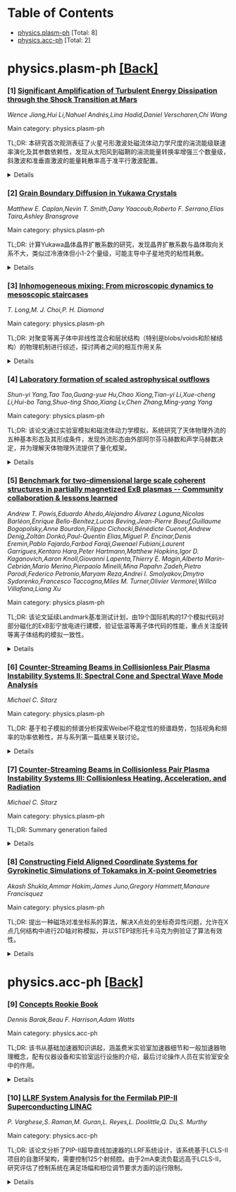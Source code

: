 <div id=toc></div>

# Table of Contents

- [physics.plasm-ph](#physics.plasm-ph) [Total: 8]
- [physics.acc-ph](#physics.acc-ph) [Total: 2]


<div id='physics.plasm-ph'></div>

# physics.plasm-ph [[Back]](#toc)

### [1] [Significant Amplification of Turbulent Energy Dissipation through the Shock Transition at Mars](https://arxiv.org/abs/2510.20977)
*Wence Jiang,Hui Li,Nahuel Andrés,Lina Hadid,Daniel Verscharen,Chi Wang*

Main category: physics.plasm-ph

TL;DR: 本研究首次观测表征了火星弓形激波处磁流体动力学尺度的湍流能级联速率演化及其参数依赖性，发现从太阳风到磁鞘的湍流能量转换率增强三个数量级，斜激波和准垂直激波的能量耗散率高于准平行激波配置。


<details>
  <summary>Details</summary>
Motivation: 弓形激波相互作用长期以来被认为会显著改变行星环境中的湍流，但这类效应的量化及其参数依赖性仍未得到充分研究。

Method: 利用NASA MAVEN任务的长期高时间分辨率原位测量数据，对磁流体动力学尺度的湍流能级联速率进行观测表征。

Result: 从太阳风到磁鞘的平均湍流能级联速率增强三个数量级；下游斜激波和准垂直激波配置的能量耗散率高于准平行激波。

Conclusion: 研究首次提供了激波倾角与湍流放大之间直接联系的观测证据，为类似但难以观测系统中的激波介导湍流提供了关键见解。

Abstract: Turbulence is fundamental to energy transfer across scales in space and
astrophysical plasmas. Bow shock interactions have long been hypothesized to
significantly modify turbulence in planetary environments, yet the
quantification of such effects and their parametric dependencies remain largely
unaddressed. Using in situ long-term high-time resolution measurements from
NASA's MAVEN mission, we report the first observational characterization of the
evolution and parametric dependence of the turbulence energy cascade rate
$\varepsilon_C$ at magnetohydrodynamic (MHD) scales. Key findings reveal an
averaged three-order-of-magnitude enhancement in $\varepsilon_C$ when
transitioning from the solar wind to the magnetosheath. Notably, downstream
measurements of oblique and quasi-perpendicular shocks exhibit higher energy
dissipation rates than those of quasi-parallel configurations. These results
provide the first direct evidence linking shock obliquity to turbulence
amplification, offering key insights into shock-mediated turbulence in similar
but inaccessible systems.

</details>


### [2] [Grain Boundary Diffusion in Yukawa Crystals](https://arxiv.org/abs/2510.20980)
*Matthew E. Caplan,Nevin T. Smith,Dany Yaacoub,Roberto F. Serrano,Elias Taira,Ashley Bransgrove*

Main category: physics.plasm-ph

TL;DR: 计算Yukawa晶体晶界扩散系数的研究，发现晶界扩散系数与晶体取向关系不大，类似过冷液体但小1-2个量级，可能主导中子星地壳的粘性耗散。


<details>
  <summary>Details</summary>
Motivation: 研究晶界扩散在天体物理Yukawa晶体中的行为，探讨其对中子星地壳粘性耗散的潜在重要性。

Method: 基于近期完美体心立方晶体扩散系数计算方法，扩展到晶界扩散系数的计算。

Result: 晶界扩散系数对晶体取向依赖性较弱，与过冷液体相似但小1-2个量级；晶界局部无序产生类似非晶液体的势垒景观，显著降低扩散激活能。

Conclusion: 晶界可能主导中子星地壳的粘性耗散，且晶界扩散不具有体晶体的普适性，存在屏蔽依赖性。

Abstract: We present calculations of diffusion coefficients in grain boundaries in
Yukawa crystals for astrophysics. Our methods follow from our recent work
calculating diffusion coefficients in perfect body-centered cubic crystals.
These diffusion coefficients show only a weak dependence on the crystal
orientations at the grain boundary and are consistent with those expected for a
supercooled liquid scaled down by one to two orders of magnitude. We argue that
the local disorder at the grain boundary produces a landscape of potential
barriers similar to that of an amorphous liquid thin film, significantly
reducing activation barriers to diffusive hops relative to the bulk solid. This
also introduces a screening dependence, such that boundary diffusion does not
exhibit the same universality as the bulk crystal. These diffusion coefficients
suggest that grain boundaries may be a dominant source of viscous dissipation
in neutron star crusts.

</details>


### [3] [Inhomogeneous mixing: From microscopic dynamics to mesoscopic staircases](https://arxiv.org/abs/2510.21170)
*T. Long,M. J. Choi,P. H. Diamond*

Main category: physics.plasm-ph

TL;DR: 对聚变等离子体中非线性混合和层状结构（特别是blobs/voids和阶梯结构）的物理机制进行综述，探讨两者之间的相互作用关系


<details>
  <summary>Details</summary>
Motivation: 磁约束聚变等离子体中观察到的非均匀混合和层状结构（如E×B阶梯）是重要的物理现象，但目前理解仍不完整，需要系统整理实验进展和理论认识

Method: 通过回顾blobs/voids的实验研究工作，分析湍流传播机制、功率衰减长度影响以及与带状流的相互作用，同时综述阶梯结构的多方法识别实验结果

Result: 建立了blobs/voids物理与阶梯结构理解之间的联系，但阶梯结构的识别仍需多种互补方法，整体认知仍有待完善

Conclusion: 该论文是应用blobs/voids引致的非均匀混合物理认识来理解阶梯结构的初步尝试，为后续深入研究提供了基础框架

Abstract: Inhomogeneous mixing and the consequent mesoscopic layered structure have
been observed in many physical systems, including magnetically confined fusion
plasmas. Especially, in plasmas, mixing can be enhanced through turbulence
spreading by intermittent coherent structures (blobs/voids), or suppressed due
to the formation of transport barriers (sheared zonal flows). Interestingly,
blobs/voids and zonal flows are not independent, and they can co-exist in a
state of inhomogeneous mixing, often called the E x B staircase. In this paper,
we first introduce recent experimental progress on the physics of blobs/voids:
how turbulence spreading by blobs/voids occurs, the consequences of enhanced
turbulence spreading for the power decay length, and the interaction between
blobs/voids and zonal flows. Then, we provide a brief review of experimental
results on staircases, or more generally layered mesoscopic transport barriers.
Staircases are often elusive and different complementary methods have been
utilized to identify them, but our understanding is still incomplete. This
paper serves as an initial step toward applying insights gained from
inhomogeneous mixing due to blobs/voids to the understanding of a staircase.

</details>


### [4] [Laboratory formation of scaled astrophysical outflows](https://arxiv.org/abs/2510.21239)
*Shun-yi Yang,Tao Tao,Guang-yue Hu,Chao Xiong,Tian-yi Li,Xue-cheng Li,Hui-bo Tang,Shuo-ting Shao,Xiang Lv,Chen Zhang,Ming-yang Yang*

Main category: physics.plasm-ph

TL;DR: 该论文通过实验室模拟和磁流体动力学模拟，系统研究了天体物理外流的五种基本形态及其形成条件，发现外流形态由外部阿尔芬马赫数和声学马赫数决定，并为理解天体物理外流提供了量化框架。


<details>
  <summary>Details</summary>
Motivation: 天体物理系统中的外流形态多样，但其形成机制和存在条件仍是该领域的持久谜题。研究旨在通过实验室实验模拟星际介质中的等离子体外流，揭示外流形态的调控规律。

Method: 采用激光驱动等离子体外流进入磁化环境气体的缩放实验室实验，模拟五种基本天体物理外流（准直喷流、阻塞喷流、椭圆形气泡、球形风和气泡），并结合磁流体动力学模拟进行验证。

Result: 研究发现外流形态及其存在条件由外部阿尔芬马赫数(Me-a)和声学马赫数(Me-s)唯一确定，即外流冲压与星际介质中磁压/热压的相对强度。形态转变发生在Me-a ~ 2和0.5以及Me-s ~ 1的临界值附近。

Conclusion: 实验和模拟结果证实了外流形态与马赫数的定量关系，这些发现为理解天体物理外流提供了系统的量化框架，且可通过现有和未来的天文观测进行验证。

Abstract: Astrophysical systems exhibit a rich diversity of outflow morphologies, yet
their mechanisms and existence conditions remain among the most persistent
puzzles in the field. Here we present scaled laboratory experiments based on
laser-driven plasma outflow into magnetized ambient gas, which mimic five basic
astrophysical outflows regulated by interstellar medium, namely collimated
jets, blocked jets, elliptical bubbles, as well as spherical winds and bubbles.
Their morphologies and existence conditions are found to be uniquely determined
by the external Alfvenic and sonic Mach numbers Me-a and Me-s, i.e. the
relative strengths of the outflow ram pressure against the magnetic/thermal
pressures in the interstellar medium, with transitions occurring at Me-a ~ 2
and 0.5, as well as Me-s ~ 1. These results are confirmed by
magnetohydrodynamics simulations and should also be verifiable from existing
and future astronomical observations. Our findings provide a quantitative
framework for understanding astrophysical outflows.

</details>


### [5] [Benchmark for two-dimensional large scale coherent structures in partially magnetized ExB plasmas -- Community collaboration & lessons learned](https://arxiv.org/abs/2510.21261)
*Andrew T. Powis,Eduardo Ahedo,Alejandro Álvarez Laguna,Nicolas Barléon,Enrique Bello-Benítez,Lucas Beving,Jean-Pierre Boeuf,Guillaume Bogopolsky,Anne Bourdon,Filippo Cichocki,Bénédicte Cuenot,Andrew Denig,Zoltán Donkó,Paul-Quentin Elias,Miguel P. Encinar,Denis Eremin,Pablo Fajardo,Farbod Faraji,Gwenael Fubiani,Laurent Garrigues,Kentaro Hara,Peter Hartmann,Matthew Hopkins,Igor D. Kaganovich,Aaron Knoll,Giovanni Lapenta,Thierry E. Magin,Alberto Marín-Cebrián,Mario Merino,Pierpaolo Minelli,Mina Papahn Zadeh,Pietro Parodi,Federico Petronio,Maryam Reza,Andrei I. Smolyakov,Dmytro Sydorenko,Francesco Taccogna,Miles M. Turner,Olivier Vermorel,Willca Villafana,Liang Xu*

Main category: physics.plasm-ph

TL;DR: 该论文延续Landmark基准测试计划，由19个国际机构的17个模拟代码对部分磁化的ExB彭宁放电进行建模，验证低温等离子体代码的性能，重点关注旋转等离子体结构的模拟一致性。


<details>
  <summary>Details</summary>
Motivation: 低温等离子体在基础科学研究和工业应用中至关重要，代码基准测试对于验证实现和评估性能仍然非常关键，需要继续推动等离子体模拟软件的验证工作。

Method: 采用多机构协作的方式，使用17个不同的模拟代码对具有挑战性的部分磁化ExB彭宁放电进行建模，重点关注大规模相干结构（旋转等离子体）的模拟。

Result: 各代码在旋转频率以及关键等离子体属性（包括时间平均离子密度、等离子体电势和电子温度分布）方面表现出极好的一致性，同时发现了代码实现、计算硬件和模拟运行时间的有趣趋势。

Conclusion: 通过这项基准测试获得了宝贵的经验教训，为未来基准测试活动提供了指导，并总结了有助于指导未来等离子体模拟软件开发的趋势。

Abstract: Low-temperature plasmas are essential to both fundamental scientific research
and critical industrial applications. As in many areas of science, numerical
simulations have become a vital tool for uncovering new physical phenomena and
guiding technological development. Code benchmarking remains crucial for
verifying implementations and evaluating performance. This work continues the
Landmark benchmark initiative, a series specifically designed to support the
verification of low-temperature plasma codes. In this study, seventeen
simulation codes from a collaborative community of nineteen international
institutions modeled a partially magnetized ExB Penning discharge. The
emergence of large scale coherent structures, or rotating plasma spokes, endows
this configuration with an enormous range of time scales, making it
particularly challenging to simulate. The codes showed excellent agreement on
the rotation frequency of the spoke as well as key plasma properties, including
time-averaged ion density, plasma potential, and electron temperature profiles.
Achieving this level of agreement came with challenges, and we share lessons
learned on how to conduct future benchmarking campaigns. Comparing code
implementations, computational hardware, and simulation runtimes also revealed
interesting trends, which are summarized with the aim of guiding future plasma
simulation software development.

</details>


### [6] [Counter-Streaming Beams in Collisionless Pair Plasma Instability Systems II: Spectral Cone and Spectral Wave Mode Analysis](https://arxiv.org/abs/2510.21666)
*Michael C. Sitarz*

Main category: physics.plasm-ph

TL;DR: 基于粒子模拟的频谱分析探索Weibel不稳定性的频谱趋势，包括视角和频率的功率依赖性，并与系列第一篇结果关联讨论。


<details>
  <summary>Details</summary>
Motivation: 高能天体物理现象（如伽马射线暴、超新星爆发、磁星耀斑）发生在无碰撞等离子体中，涉及多种等离子体动力学和磁流体力学不稳定性。

Method: 使用粒子模拟（PIC）的频谱分析方法研究Weibel不稳定性。

Result: 分析了功率对视角和频率的依赖性。

Conclusion: 讨论了研究结果与系列第一篇论文结果的关联性。

Abstract: Energetic astrophysical phenomena, such as $\gamma$-ray bursts, supernova
explosions, and magnetar flares occur in collisionless plasmas and involve
various plasma kinetic and magnetohydrodynamic instabilities. In this paper, we
explore the spectral trends of the Weibel instability using spectral analysis
of particle-in-cell simulations. Power dependence on viewing angle and
frequency are explored and the relation to the results of the first paper in
this series is discussed.

</details>


### [7] [Counter-Streaming Beams in Collisionless Pair Plasma Instability Systems III: Collisionless Heating, Acceleration, and Radiation](https://arxiv.org/abs/2510.21675)
*Michael C. Sitarz*

Main category: physics.plasm-ph

TL;DR: Summary generation failed


<details>
  <summary>Details</summary>
Motivation: Motivation analysis unavailable

Method: Method extraction failed

Result: Result analysis unavailable

Conclusion: Conclusion extraction failed

Abstract: Energetic astrophysical phenomena, such as $\gamma$-ray bursts and supernova
explosion-driven shocks in collisionless plasmas, involve various plasma
kinetic instabilities, such as the Weibel instability. These systems support
various types of particle acceleration and radiation through a variety of
mechanisms. In this paper, we explore the energy transformations and dynamical
effects of violent filament mergers seen between the large current filaments
formed by the Weibel instability. The radiative processes involved in the
Weibel instability filament building are also discussed in relation to jitter
and synchrotron radiation.

</details>


### [8] [Constructing Field Aligned Coordinate Systems for Gyrokinetic Simulations of Tokamaks in X-point Geometries](https://arxiv.org/abs/2510.21676)
*Akash Shukla,Ammar Hakim,James Juno,Gregory Hammett,Manaure Francisquez*

Main category: physics.plasm-ph

TL;DR: 提出一种磁场对准坐标系的算法，解决X点处的坐标奇异性问题，允许在X点几何结构中进行2D轴对称模拟，并以STEP球形托卡马克为例验证了算法有效性。


<details>
  <summary>Details</summary>
Motivation: 磁场对准坐标系虽然在托卡马克等离子体模拟中有优势，但在磁场X点处存在坐标奇异性，这阻碍了同时模拟核心区和刮削层的可行性。

Method: 开发了一种计算几何量的算法，在标准的磁场对准坐标系中避免奇异性，支持在X点几何结构中进行2D轴对称模拟。

Result: 算法成功应用于球形托卡马克能量生产（STEP）的模拟示例，证明了其有效性。

Conclusion: 该算法解决了磁场对准坐标系在X点的奇异性问题，为同时模拟托卡马克核心区和刮削层提供了可行方案。

Abstract: Structures in tokamak plasmas are elongated along the direction of the
magnetic field and short in the directions perpendicular to the magnetic field.
Many tokamak simulation codes take advantage of this by using a field aligned
coordinate system. However, field aligned coordinate systems have a coordinate
singularity at magnetic X-points where the poloidal magnetic field vanishes,
which makes it difficult to use field aligned coordinate systems when
simulating the core and scrape-off layer (SOL) simultaneously. Here we present
an algorithm for computing geometric quantities in a standard field aligned
coordinate system that avoids the singularity and allows one to conduct 2D
axisymmetric simulations in X-point geometries. We demonstrate the efficacy of
this algorithm with an example simulation of the Spherical Tokamak for Energy
Production (STEP).

</details>


<div id='physics.acc-ph'></div>

# physics.acc-ph [[Back]](#toc)

### [9] [Concepts Rookie Book](https://arxiv.org/abs/2510.20880)
*Dennis Barak,Beau F. Harrison,Adam Watts*

Main category: physics.acc-ph

TL;DR: 该书从基础加速器知识讲起，涵盖费米实验室加速器细节和一般加速器物理概念，配有仪器设备和实验室运行设施的介绍，最后讨论操作人员在实验室安全中的作用。


<details>
  <summary>Details</summary>
Motivation: 为读者提供全面且实用的加速器物理知识，覆盖从理论基础到实际操作的各个方面，特别是针对高能物理实验室的运作需求。

Method: 采用章节式结构，从基础知识逐步深入到具体应用，结合实际案例和仪器设备介绍。

Result: 构建了一个系统的加速器物理知识框架，既包含理论概念又涵盖实际操作内容。

Conclusion: 该书籍为加速器物理领域提供了全面的学习资源，特别适合需要了解高能物理实验室运作的读者。

Abstract: This book begins with the basic accelerator knowledge required to understand
the latter chapters. This is followed by topics from Fermilab accelerator
specifics to general accelerator physics concepts. These chapters are
accompanied by descriptions of the instrumentation and utilities required to
operate a high-energy physics laboratory. Last, we discuss the role of
operators in safety at the lab.

</details>


### [10] [LLRF System Analysis for the Fermilab PIP-II Superconducting LINAC](https://arxiv.org/abs/2510.21036)
*P. Varghese,S. Raman,M. Guran,L. Reyes,L. Doolittle,Q. Du,S. Murthy*

Main category: physics.acc-ph

TL;DR: 该论文分析了PIP-II超导直线加速器的LLRF系统设计，该系统基于LCLS-II项目的自激环架构，需要控制125个射频腔。由于2mA束流负载远高于LCLS-II，研究评估了控制系统在满足场幅和相位调节要求方面的运行限制。


<details>
  <summary>Details</summary>
Motivation: PIP-II作为费米实验室加速器复合体的初始加速链，其束流负载显著高于LCLS-II，需要验证现有LLRF系统架构在更高负载条件下的适用性和性能极限。

Method: 采用基于LCLS-II项目的自激环架构的LLRF系统设计，通过在PIP-II测试台上进行有无束流的组件测试，分析反馈增益的运行限制和控制系统架构。

Result: 研究表明LLRF系统组件已在测试台得到验证，但需要详细评估在高束流负载条件下反馈增益的极限性能，以确保满足腔场幅值和相位的调节要求。

Conclusion: PIP-II的LLRF系统设计基于成熟的LCLS-II架构，但需要针对更高的2mA束流负载进行优化和验证，以确保系统能够满足项目的性能规范要求。

Abstract: PIP-II is a superconducting linac that is in the initial acceleration chain
for the Fermilab accelerator complex. The RF system consists of a warm
front-end with an RFQ and buncher cavities along with 25 superconducting
cryo-modules comprised of cavities with five different acceleration \(\beta\).
The LLRF system for the linac has to provide field and resonance control for a
total of 125 RF cavities. Various components of the LLRF system have been
tested with and without beam at the PIP-II test stands. The LLRF system design
is derived from the LCLS-II project with its self-excited loop architecture
used in the majority of the cryo-modules. The PIP-II beam loading at 2 mA is
much higher than the LCLS-II linac. The control system architecture is analyzed
and evaluated for the operational limits of feedback gains and their ability to
meet the project regulation requirements for cavity field amplitude and phase
regulation.

</details>
